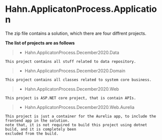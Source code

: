 # Hahn.ApplicatonProcess.Application

The zip file contains a solution, which there are four diffrent projects.

**The list of projects are as follows**

> - Hahn.ApplicatonProcess.December2020.Data
    
    This project contains all stuff related to data repository.
    
> - Hahn.ApplicatonProcess.December2020.Domain

    This project contains all classes related to system core business.
    
> - Hahn.ApplicatonProcess.December2020.Web

    This project is ASP.NET core project, that is contain APIs.
    
> - Hahn.ApplicatonProcess.December2020.Web.Aurelia
    
    This project is just a container for the Aurelia app, to include the frontend app in the solution.
    note that, it is not required to build this project using dotnet build, and it is completely been
    excluded from the build.


